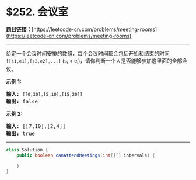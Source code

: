 # $252. 会议室

**题目链接：**[https://leetcode-cn.com/problems/meeting-rooms](https://leetcode-cn.com/problems/meeting-rooms)

---

<div class="content__1Y2H">
 <div class="notranslate">
  <p>给定一个会议时间安排的数组，每个会议时间都会包括开始和结束的时间 <code>[[s1,e1],[s2,e2],...]</code> (s<sub>i</sub> &lt; e<sub>i</sub>)，请你判断一个人是否能够参加这里面的全部会议。</p> 
  <p><strong>示例 1:</strong></p> 
  <pre class="language-text"><strong>输入:</strong> <code>[[0,30],[5,10],[15,20]]</code>
<strong>输出:</strong> false
</pre> 
  <p><strong>示例 2:</strong></p> 
  <pre class="language-text"><strong>输入:</strong> [[7,10],[2,4]]
<strong>输出:</strong> true
</pre> 
 </div>
</div>

---

```java
class Solution {
    public boolean canAttendMeetings(int[][] intervals) {
        
    }
}
```
